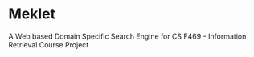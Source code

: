# Meklet
A Web based Domain Specific Search Engine for CS F469 - Information Retrieval Course Project 

